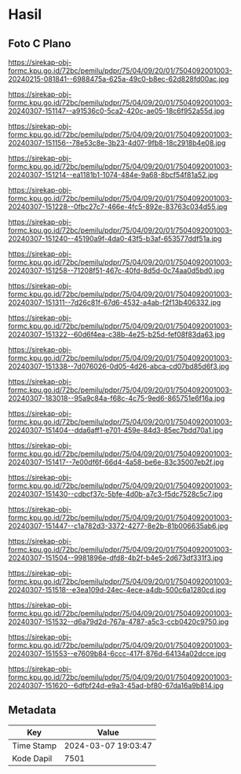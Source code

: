 # Hasil

## Foto C Plano

https://sirekap-obj-formc.kpu.go.id/72bc/pemilu/pdpr/75/04/09/20/01/7504092001003-20240215-081841--6988475a-625a-49c0-b8ec-62d828fd00ac.jpg

https://sirekap-obj-formc.kpu.go.id/72bc/pemilu/pdpr/75/04/09/20/01/7504092001003-20240307-151147--a91536c0-5ca2-420c-ae05-18c6f952a55d.jpg

https://sirekap-obj-formc.kpu.go.id/72bc/pemilu/pdpr/75/04/09/20/01/7504092001003-20240307-151156--78e53c8e-3b23-4d07-9fb8-18c2918b4e08.jpg

https://sirekap-obj-formc.kpu.go.id/72bc/pemilu/pdpr/75/04/09/20/01/7504092001003-20240307-151214--ea1181b1-1074-484e-9a68-8bcf54f81a52.jpg

https://sirekap-obj-formc.kpu.go.id/72bc/pemilu/pdpr/75/04/09/20/01/7504092001003-20240307-151228--0fbc27c7-466e-4fc5-892e-83763c034d55.jpg

https://sirekap-obj-formc.kpu.go.id/72bc/pemilu/pdpr/75/04/09/20/01/7504092001003-20240307-151240--45190a9f-4da0-43f5-b3af-653577ddf51a.jpg

https://sirekap-obj-formc.kpu.go.id/72bc/pemilu/pdpr/75/04/09/20/01/7504092001003-20240307-151258--71208f51-467c-40fd-8d5d-0c74aa0d5bd0.jpg

https://sirekap-obj-formc.kpu.go.id/72bc/pemilu/pdpr/75/04/09/20/01/7504092001003-20240307-151311--7d26c81f-67d6-4532-a4ab-f2f13b406332.jpg

https://sirekap-obj-formc.kpu.go.id/72bc/pemilu/pdpr/75/04/09/20/01/7504092001003-20240307-151322--60d6f4ea-c38b-4e25-b25d-fef08f83da63.jpg

https://sirekap-obj-formc.kpu.go.id/72bc/pemilu/pdpr/75/04/09/20/01/7504092001003-20240307-151338--7d076026-0d05-4d26-abca-cd07bd85d6f3.jpg

https://sirekap-obj-formc.kpu.go.id/72bc/pemilu/pdpr/75/04/09/20/01/7504092001003-20240307-183018--95a9c84a-f68c-4c75-9ed6-865751e6f16a.jpg

https://sirekap-obj-formc.kpu.go.id/72bc/pemilu/pdpr/75/04/09/20/01/7504092001003-20240307-151404--dda6aff1-e701-459e-84d3-85ec7bdd70a1.jpg

https://sirekap-obj-formc.kpu.go.id/72bc/pemilu/pdpr/75/04/09/20/01/7504092001003-20240307-151417--7e00df6f-66d4-4a58-be6e-83c35007eb2f.jpg

https://sirekap-obj-formc.kpu.go.id/72bc/pemilu/pdpr/75/04/09/20/01/7504092001003-20240307-151430--cdbcf37c-5bfe-4d0b-a7c3-f5dc7528c5c7.jpg

https://sirekap-obj-formc.kpu.go.id/72bc/pemilu/pdpr/75/04/09/20/01/7504092001003-20240307-151447--c1a782d3-3372-4277-8e2b-81b006635ab6.jpg

https://sirekap-obj-formc.kpu.go.id/72bc/pemilu/pdpr/75/04/09/20/01/7504092001003-20240307-151504--9981896e-dfd8-4b2f-b4e5-2d673df331f3.jpg

https://sirekap-obj-formc.kpu.go.id/72bc/pemilu/pdpr/75/04/09/20/01/7504092001003-20240307-151518--e3ea109d-24ec-4ece-a4db-500c6a1280cd.jpg

https://sirekap-obj-formc.kpu.go.id/72bc/pemilu/pdpr/75/04/09/20/01/7504092001003-20240307-151532--d6a79d2d-767a-4787-a5c3-ccb0420c9750.jpg

https://sirekap-obj-formc.kpu.go.id/72bc/pemilu/pdpr/75/04/09/20/01/7504092001003-20240307-151553--e7609b84-6ccc-417f-876d-64134a02dcce.jpg

https://sirekap-obj-formc.kpu.go.id/72bc/pemilu/pdpr/75/04/09/20/01/7504092001003-20240307-151620--6dfbf24d-e9a3-45ad-bf80-67da16a9b814.jpg


## Metadata

| Key        | Value               |
| ---------- | ------------------- |
| Time Stamp | 2024-03-07 19:03:47 |
| Kode Dapil | 7501                |




